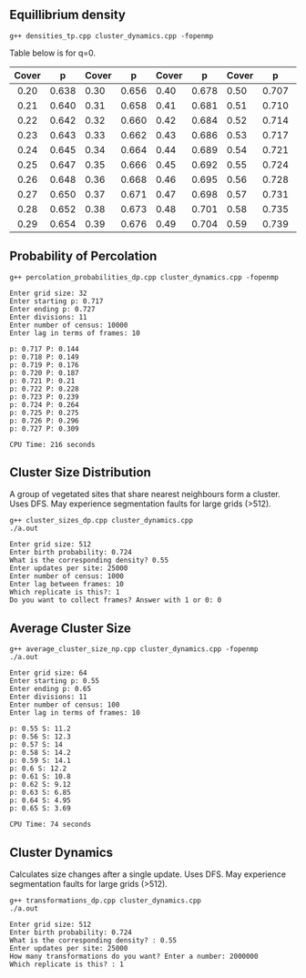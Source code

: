 ## Equillibrium density

```shell
g++ densities_tp.cpp cluster_dynamics.cpp -fopenmp 
```
Table below is for q=0.

| Cover | p     | Cover | p     | Cover | p     | Cover | p     | Cover | p     | Cover | p     |
|:-----:|-------|-------|-------|-------|-------|-------|-------|-------|-------|-------|-------|
| 0.20  | 0.638 | 0.30  | 0.656 | 0.40  | 0.678 | 0.50  | 0.707 | 0.60  | 0.743 | 0.70  | 0.788 |
| 0.21  | 0.640 | 0.31  | 0.658 | 0.41  | 0.681 | 0.51  | 0.710 | 0.61  | 0.747 | 0.71  | 0.793 |
| 0.22  | 0.642 | 0.32  | 0.660 | 0.42  | 0.684 | 0.52  | 0.714 | 0.62  | 0.751 | 0.72  | 0.798 |
| 0.23  | 0.643 | 0.33  | 0.662 | 0.43  | 0.686 | 0.53  | 0.717 | 0.63  | 0.755 | 0.73  | 0.803 |
| 0.24  | 0.645 | 0.34  | 0.664 | 0.44  | 0.689 | 0.54  | 0.721 | 0.64  | 0.760 | 0.74  | 0.808 |
| 0.25  | 0.647 | 0.35  | 0.666 | 0.45  | 0.692 | 0.55  | 0.724 | 0.65  | 0.764 | 0.75  | 0.814 |
| 0.26  | 0.648 | 0.36  | 0.668 | 0.46  | 0.695 | 0.56  | 0.728 | 0.66  | 0.769 | 0.76  | 0.820 |
| 0.27  | 0.650 | 0.37  | 0.671 | 0.47  | 0.698 | 0.57  | 0.731 | 0.67  | 0.773 | 0.77  | 0.825 |
| 0.28  | 0.652 | 0.38  | 0.673 | 0.48  | 0.701 | 0.58  | 0.735 | 0.68  | 0.778 | 0.78  | 0.831 |
| 0.29  | 0.654 | 0.39  | 0.676 | 0.49  | 0.704 | 0.59  | 0.739 | 0.69  | 0.783 | 0.79  | 0.837 |

## Probability of Percolation 

```
g++ percolation_probabilities_dp.cpp cluster_dynamics.cpp -fopenmp 
```

```
Enter grid size: 32
Enter starting p: 0.717
Enter ending p: 0.727
Enter divisions: 11
Enter number of census: 10000
Enter lag in terms of frames: 10 
```

```
p: 0.717 P: 0.144
p: 0.718 P: 0.149
p: 0.719 P: 0.176
p: 0.720 P: 0.187
p: 0.721 P: 0.21
p: 0.722 P: 0.228
p: 0.723 P: 0.239
p: 0.724 P: 0.264
p: 0.725 P: 0.275
p: 0.726 P: 0.296
p: 0.727 P: 0.309

CPU Time: 216 seconds 
```

## Cluster Size Distribution 

A group of vegetated sites that share nearest neighbours form a cluster. Uses DFS. May experience segmentation faults for large grids (>512).

```
g++ cluster_sizes_dp.cpp cluster_dynamics.cpp 
./a.out 
```

```
Enter grid size: 512
Enter birth probability: 0.724
What is the corresponding density? 0.55
Enter updates per site: 25000
Enter number of census: 1000
Enter lag between frames: 10
Which replicate is this?: 1
Do you want to collect frames? Answer with 1 or 0: 0 
```

## Average Cluster Size 

```
g++ average_cluster_size_np.cpp cluster_dynamics.cpp -fopenmp
./a.out 
```

```
Enter grid size: 64
Enter starting p: 0.55
Enter ending p: 0.65
Enter divisions: 11
Enter number of census: 100
Enter lag in terms of frames: 10 
```

```
p: 0.55 S: 11.2
p: 0.56 S: 12.3
p: 0.57 S: 14
p: 0.58 S: 14.2
p: 0.59 S: 14.1
p: 0.6 S: 12.2
p: 0.61 S: 10.8
p: 0.62 S: 9.12 
p: 0.63 S: 6.85 
p: 0.64 S: 4.95
p: 0.65 S: 3.69 

CPU Time: 74 seconds 
```

## Cluster Dynamics 

Calculates size changes after a single update. Uses DFS. May experience segmentation faults for large grids (>512).

```
g++ transformations_dp.cpp cluster_dynamics.cpp 
./a.out 
```

```
Enter grid size: 512
Enter birth probability: 0.724
What is the corresponding density? : 0.55
Enter updates per site: 25000
How many transformations do you want? Enter a number: 2000000
Which replicate is this? : 1
```
